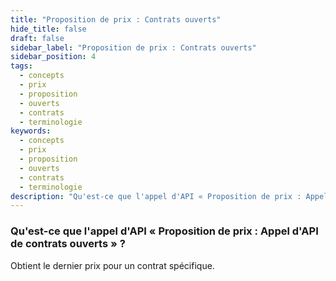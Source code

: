 ```yaml
---
title: "Proposition de prix : Contrats ouverts"
hide_title: false
draft: false
sidebar_label: "Proposition de prix : Contrats ouverts"
sidebar_position: 4
tags:
  - concepts
  - prix
  - proposition
  - ouverts
  - contrats
  - terminologie
keywords:
  - concepts
  - prix
  - proposition
  - ouverts
  - contrats
  - terminologie
description: "Qu'est-ce que l'appel d'API « Proposition de prix : Appel d'API de contrats ouverts » ?"
---
```


### Qu'est-ce que l'appel d'API « Proposition de prix : Appel d'API de contrats ouverts » ?

Obtient le dernier prix pour un contrat spécifique.

